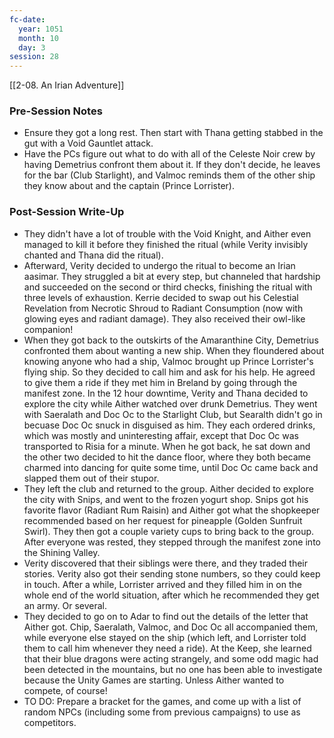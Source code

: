 ```yaml
---
fc-date:
  year: 1051
  month: 10
  day: 3
session: 28
---
```

 [[2-08. An Irian Adventure]]

### Pre-Session Notes

* Ensure they got a long rest. Then start with Thana getting stabbed in the gut with a Void Gauntlet attack.
* Have the PCs figure out what to do with all of the Celeste Noir crew by having Demetrius confront them about it. If they don't decide, he leaves for the bar (Club Starlight), and Valmoc reminds them of the other ship they know about and the captain (Prince Lorrister).

### Post-Session Write-Up

- They didn't have a lot of trouble with the Void Knight, and Aither even managed to kill it before they finished the ritual (while Verity invisibly chanted and Thana did the ritual).
- Afterward, Verity decided to undergo the ritual to become an Irian aasimar. They struggled a bit at every step, but channeled that hardship and succeeded on the second or third checks, finishing the ritual with three levels of exhaustion. Kerrie decided to swap out his Celestial Revelation from Necrotic Shroud to Radiant Consumption (now with glowing eyes and radiant damage). They also received their owl-like companion!
- When they got back to the outskirts of the Amaranthine City, Demetrius confronted them about wanting a new ship. When they floundered about knowing anyone who had a ship, Valmoc brought up Prince Lorrister's flying ship. So they decided to call him and ask for his help. He agreed to give them a ride if they met him in Breland by going through the manifest zone. In the 12 hour downtime, Verity and Thana decided to explore the city while Aither watched over drunk Demetrius. They went with Saeralath and Doc Oc to the Starlight Club, but Searalth didn't go in becuase Doc Oc snuck in disguised as him. They each ordered drinks, which was mostly and uninteresting affair, except that Doc Oc was transported to Risia for a minute. When he got back, he sat down and the other two decided to hit the dance floor, where they both became charmed into dancing for quite some time, until Doc Oc came back and slapped them out of their stupor.
- They left the club and returned to the group. Aither decided to explore the city with Snips, and went to the frozen yogurt shop. Snips got his favorite flavor (Radiant Rum Raisin) and Aither got what the shopkeeper recommended based on her request for pineapple (Golden Sunfruit Swirl). They then got a couple variety cups to bring back to the group. After everyone was rested, they stepped through the manifest zone into the Shining Valley.
- Verity discovered that their siblings were there, and they traded their stories. Verity also got their sending stone numbers, so they could keep in touch. After a while, Lorrister arrived and they filled him in on the whole end of the world situation, after which he recommended they get an army. Or several.
- They decided to go on to Adar to find out the details of the letter that Aither got. Chip, Saeralath, Valmoc, and Doc Oc all accompanied them, while everyone else stayed on the ship (which left, and Lorrister told them to call him whenever they need a ride). At the Keep, she learned that their blue dragons were acting strangely, and some odd magic had been detected in the mountains, but no one has been able to investigate because the Unity Games are starting. Unless Aither wanted to compete, of course!
- TO DO: Prepare a bracket for the games, and come up with a list of random NPCs (including some from previous campaigns) to use as competitors.
